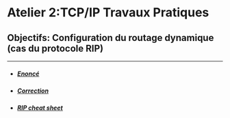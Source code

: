 # Atelier 2:TCP/IP Travaux Pratiques

## Objectifs: Configuration du routage dynamique (cas du protocole RIP)

---

- ##### [Enoncé](./TP2-TCP-IP-2021.pdf)
- ##### [Correction](./TP2-correction.pkt)
- ##### [RIP cheat sheet](https://dl.advanxer.com/stuff/Networking/Cheat%20Sheets%20-%20CCNA%20-%20howtonetwork.net/CCNA_RIP_Cheat_Sheet.pdf)
